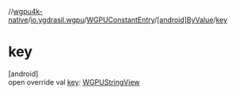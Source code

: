 //[wgpu4k-native](../../../../index.md)/[io.ygdrasil.wgpu](../../index.md)/[WGPUConstantEntry](../index.md)/[[android]ByValue](index.md)/[key](key.md)

# key

[android]\
open override val [key](key.md): [WGPUStringView](../../-w-g-p-u-string-view/index.md)